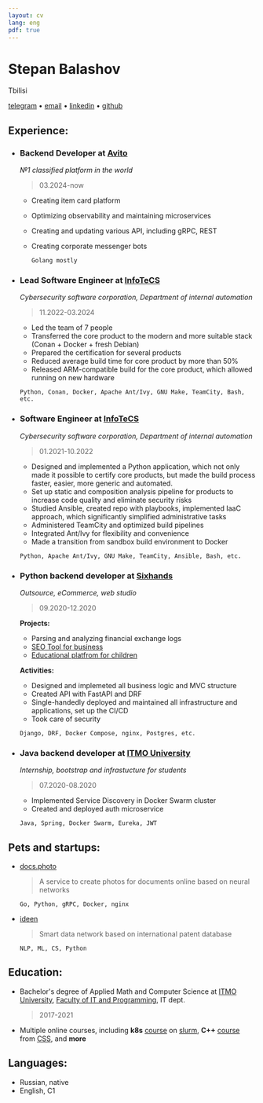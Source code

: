 ```yaml
---
layout: cv
lang: eng
pdf: true
---
```

# Stepan Balashov

Tbilisi

[telegram](https://tg.me/StBalashov) • [email](mailto:stbalashov@gmail.com) • [linkedin](https://www.linkedin.com/in/stbalashov) • [github](https://github.com/StBalashov)

## Experience:

- ### Backend Developer at [Avito](https://avito.ru/)
  *№1 classified platform in the world*

  > 03.2024-now

  - Creating item card platform
  - Optimizing observability and maintaining microservices
  - Creating and updating various API, including gRPC, REST
  - Creating corporate messenger bots

    ```
    Golang mostly  
    ```

- ### Lead Software Engineer at [InfoTeCS](https://infotecs.ru/)
    *Cybersecurity software corporation, Department of internal automation*
    
    > 11.2022-03.2024
    
    - Led the team of 7 people
    - Transferred the core product to the modern and more suitable stack (Conan + Docker + fresh Debian)
    - Prepared the certification for several products
    - Reduced average build time for core product by  more than 50%
    - Released ARM-compatible build for the core product, which allowed running on new hardware

    ```
    Python, Conan, Docker, Apache Ant/Ivy, GNU Make, TeamCity, Bash, etc.
    ```

- ### Software Engineer at [InfoTeCS](https://infotecs.ru/)
    *Cybersecurity software corporation, Department of internal automation*
    
    > 01.2021-10.2022

    - Designed and implemented a Python application, which not only made it possible to certify core products, but made the build process faster, easier, more generic and automated.
    - Set up static and composition analysis pipeline for products to increase code quality and eliminate security risks
    - Studied Ansible, created repo with playbooks, implemented IaaC approach, which significantly simplified administrative tasks
    - Administered TeamCity and optimized build pipelines
    - Integrated Ant/Ivy for flexibility and convenience
    - Made a transition from sandbox build environment to Docker  
    
    ```
    Python, Apache Ant/Ivy, GNU Make, TeamCity, Ansible, Bash, etc.
    ```  

- ### Python backend developer at [Sixhands](https://sixhands.co/)
    *Outsource, eCommerce, web studio*

    > 09.2020-12.2020

    **Projects:**

    - Parsing and analyzing financial exchange logs
    - [SEO Tool for business](localranktracker.com)
    - [Educational platfrom for children](uchisigrai.ru)

    **Activities:**

    - Designed and implemeted all business logic and MVC structure 
    - Created API with FastAPI and DRF
    - Single-handedly deployed and maintained all infrastructure and applications, set up the CI/CD
    - Took care of security

    ```
    Django, DRF, Docker Compose, nginx, Postgres, etc.
    ```


- ### Java backend developer at [ITMO University](https://en.itmo.ru)
    *Internship, bootstrap and infrastucture for students*

    > 07.2020-08.2020

    - Implemented Service Discovery in Docker Swarm cluster
    - Created and deployed auth microservice  

    ```
    Java, Spring, Docker Swarm, Eureka, JWT
    ```

## Pets and startups:
- [docs.photo](https://docs.photo/)
    > A service to create photos for documents online based on neural networks  
    ```
    Go, Python, gRPC, Docker, nginx
    ``` 
- [ideen](https://ideen.ai/)
    > Smart data network based on international patent database  
    ```
    NLP, ML, CS, Python
    ```
    
## Education:

- Bachelor's degree of Applied Math and Computer Science at [ITMO University](https://en.itmo.ru), [Faculty of IT and Programming](https://en.itmo.ru/en/faculty/7/fakultet_informacionnyh_tehnologiy_i_programmirovaniya.htm), IT dept. 
    >2017-2021

- Multiple online courses, including **k8s** [course](https://edu.slurm.io/courses/slurm-school-k8s-dev) on [slurm](https://edu.slurm.io/), **C++** [course](https://stepik.org/course/7) from [CSS](https://compscicenter.ru/), and **more** 


## Languages:
- Russian, native
- English, C1 
